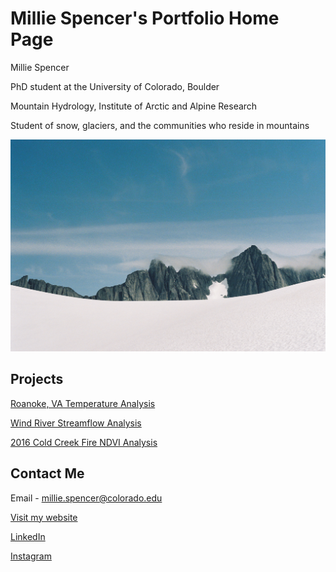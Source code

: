 # Millie Spencer's Portfolio Home Page

Millie Spencer 

PhD student at the University of Colorado, Boulder 

Mountain Hydrology, Institute of Arctic and Alpine Research 

Student of snow, glaciers, and the communities who reside in mountains

<img src="/img/spencer000023-R1-021-9.jpeg" alt="Fog rolling in over the Storm Range above the Vaughan Lewis Glacier in Juneau, Alaska">


## Projects 

[Roanoke, VA Temperature Analysis](https://millie-spencer.github.io/notebooks/avg-temp-va-ncei.html)


[Wind River Streamflow Analysis](https://millie-spencer.github.io/notebooks/wind-river-usgs-time-series.html)

[2016 Cold Creek Fire NDVI Analysis](https://millie-spencer.github.io/notebooks/coldsprings-fire-modis-ndvi.html)


## Contact Me

Email - millie.spencer@colorado.edu

<a href="https://milliecspencer.weebly.com/">Visit my website</a>

<a href="https://www.linkedin.com/in/millie-spencer-593822143">LinkedIn</a>

<a href="https://www.instagram.com/millie.c.spencer/">Instagram</a>
